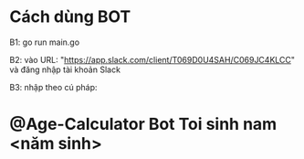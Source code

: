 # Cách dùng BOT
B1: go run main.go

B2: vào URL: "https://app.slack.com/client/T069D0U4SAH/C069JC4KLCC" và đăng nhập tài khoản Slack

B3: nhập theo cú pháp: 

# @Age-Calculator Bot Toi sinh nam <năm sinh>
